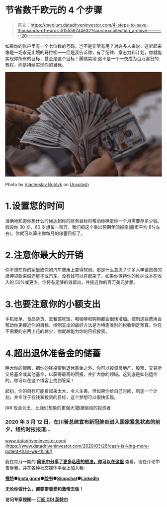 # 节省数千欧元的 4 个步骤

> 原文：<https://medium.datadriveninvestor.com/4-steps-to-save-thousands-of-euros-5155597d4e32?source=collection_archive---------20----------------------->

如果你的账户里有一个七位数的号码，岂不是非常有用？对许多人来说，这听起来像是一场永无止境的马拉松——但是我告诉你，有了纪律、意志力和计划，你就能实现你所有的目标，甚至是这个目标！脚踏实地:这不是一个一夜成为百万富翁的教程，而是持续实现你的目标。

![](img/e604722c6d30c631e1f6132509bbe9f2.png)

Photo by [Viacheslav Bublyk](https://unsplash.com/@s1winner?utm_source=medium&utm_medium=referral) on [Unsplash](https://unsplash.com?utm_source=medium&utm_medium=referral)

# 1.设置您的时间

准确地知道你想什么时候达到你的财务目标将帮助你确定你一个月需要存多少钱。假设你 30 岁，60 岁想留一百万。我们把这个乘以预期年回报率(股市平均 8%左右)，你就可以算出你每月的储蓄目标了。

# 2.注意你最大的开销

你不想在你的家里或你的汽车费用上变得软弱。那是什么意思？许多人申请昂贵的抵押贷款来偿还房子或汽车。没有钱可以存起来了。如果你保持你的维护成本在收入的 50%或更少，你将有足够的钱留出，并接近你的百万美元梦想。

# 3.也要注意你的小额支出

手机账单、食品杂货、去餐馆吃饭、喝咖啡和购物都会很快增加。控制这些费用会帮助你更接近你的目标。控制支出的最好方法是为特定类别的税收制定预算。你在不需要的东西上花的越少，你就越能为你的目标投资。

# 4.超出退休准备金的储蓄

睁大你的眼睛，把你的钱投资到退休基金之外。你可以投资房地产、股票、交易所交易基金或其他基金，以获得最高的回报，并扩大你的领域。这到底是如何运作的，你可以在这个博客上找到答案！

起初，你的目标可能看起来太大，令人生畏，但如果你给自己时间，制定一个计划，并专注于存钱和投资的目标，这个梦想可以很快实现。

[](https://www.datadriveninvestor.com/2020/03/26/cash-is-king-more-potent-than-we-think/) [## 现金为王，比我们想象的更强大|数据驱动的投资者

### 2020 年 3 月 12 日，在川普总统宣布新冠肺炎进入国家紧急状态的前夕，纽约时报报道…

www.datadriveninvestor.com](https://www.datadriveninvestor.com/2020/03/26/cash-is-king-more-potent-than-we-think/) 

我在每月一期的 [**简讯中分享了更多私密的想法，你可以在这里**](https://mailchi.mp/bf8f8e8ed697/keep-in-touch-with-lukas) 查看。请在评论中告诉我，并在各种社交媒体平台上加入我:

[**推特**](https://twitter.com/WiesfleckerL)●[**insta gram**](https://www.instagram.com/lukaswiesflecker/)●[**脸书**](https://www.facebook.com/lukaswiesfleckerr)●[**Snapchat**](https://www.snapchat.com/add/luggooo)**●[**LinkedIn**](https://www.linkedin.com/in/lukas-wiesflecker-1b11251a5/)**

**无论你做什么，都要带着爱和激情去做！**

****访问专家视图—** [**订阅 DDI 英特尔**](https://datadriveninvestor.com/ddi-intel)**